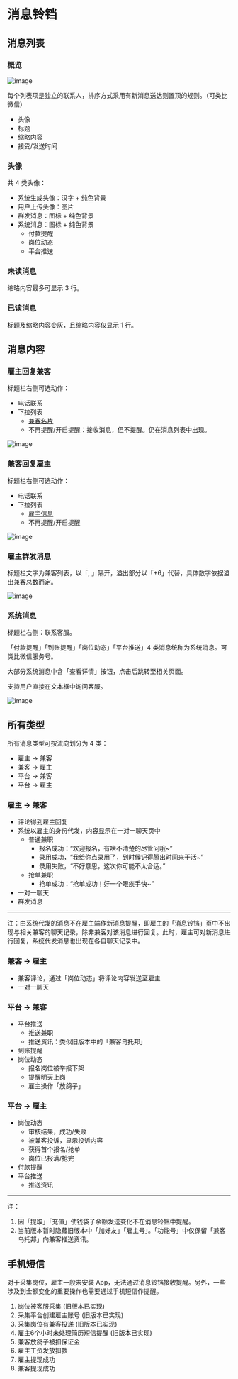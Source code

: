 # 消息铃铛

## 消息列表
### 概览
![image](img/notification.png)

每个列表项是独立的联系人，排序方式采用有新消息送达则置顶的规则。（可类比微信）

- 头像
- 标题
- 缩略内容
- 接受/发送时间

### 头像
共 4 类头像：

- 系统生成头像：汉字 + 纯色背景
- 用户上传头像：图片
- 群发消息：图标 + 纯色背景
- 系统消息：图标 + 纯色背景
	- 付款提醒	
	- 岗位动态
	- 平台推送

### 未读消息
缩略内容最多可显示 3 行。

### 已读消息
标题及缩略内容变灰，且缩略内容仅显示 1 行。


## 消息内容
### 雇主回复兼客
标题栏右侧可选动作：

- 电话联系
- 下拉列表
	- [兼客名片](my-center.html#about-employee)
	- 不再提醒/开启提醒：接收消息，但不提醒。仍在消息列表中出现。

![image](img/2c-msg.png)

### 兼客回复雇主
标题栏右侧可选动作：

- 电话联系
- 下拉列表
	- [雇主信息](my-center.html#about-employer)
	- 不再提醒/开启提醒

![image](img/2b-msg.png)

### 雇主群发消息
标题栏文字为兼客列表，以「, 」隔开，溢出部分以「+6」代替，具体数字依据溢出兼客总数而定。

![image](img/group-msg.png)

### 系统消息
标题栏右侧：联系客服。

「付款提醒」「到账提醒」「岗位动态」「平台推送」4 类消息统称为系统消息。可类比微信服务号。

大部分系统消息中含「查看详情」按钮，点击后跳转至相关页面。

支持用户直接在文本框中询问客服。

![image](img/system-msg.png)

## 所有类型
所有消息类型可按流向划分为 4 类：

- 雇主 → 兼客
- 兼客 → 雇主
- 平台 → 兼客
- 平台 → 雇主

### 雇主 → 兼客
- 评论得到雇主回复
- 系统以雇主的身份代发，内容显示在一对一聊天页中
	- 普通兼职
	     - 报名成功：“欢迎报名，有啥不清楚的尽管问哦~”
	     - 录用成功，“我给你点录用了，到时候记得腾出时间来干活~”
	     - 录用失败，“不好意思，这次你可能不太合适。”
	- 抢单兼职
	     - 抢单成功：“抢单成功！好一个眼疾手快~”
- 一对一聊天
- 群发消息

--------------------
注：由系统代发的消息不在雇主端作新消息提醒，即雇主的「消息铃铛」页中不出现与相关兼客的聊天记录，除非兼客对该消息进行回复。此时，雇主可对新消息进行回复，系统代发消息也出现在各自聊天记录中。

### 兼客 → 雇主
- 兼客评论，通过「岗位动态」将评论内容发送至雇主
- 一对一聊天

### 平台 → 兼客
- 平台推送
	- 推送兼职
	- 推送资讯：类似旧版本中的「兼客乌托邦」
- 到账提醒
- 岗位动态
     - 报名岗位被举报下架
     - 提醒明天上岗
     - 雇主操作「放鸽子」

### 平台 → 雇主
- 岗位动态
	- 审核结果，成功/失败
	- 被兼客投诉，显示投诉内容
	- 获得首个报名/抢单
	- 岗位已报满/抢完
- 付款提醒
- 平台推送
	- 推送资讯

--------------------

注：

1. 因「提取」「充值」使钱袋子余额发送变化不在消息铃铛中提醒。
2. 当前版本暂时隐藏旧版本中「加好友」「雇主号」。「功能号」中仅保留「兼客乌托邦」向兼客推送资讯。

## 手机短信
对于采集岗位，雇主一般未安装 App，无法通过消息铃铛接收提醒。另外，一些涉及到金额变化的重要操作也需要通过手机短信作提醒。

1. 岗位被客服采集 (旧版本已实现)
2. 采集平台创建雇主账号  (旧版本已实现)
3. 采集岗位有兼客投递  (旧版本已实现)
4. 雇主6个小时未处理简历短信提醒 (旧版本已实现)
5. 兼客放鸽子被扣保证金 
6. 雇主工资发放扣款 
7. 雇主提现成功
8. 兼客提现成功 


